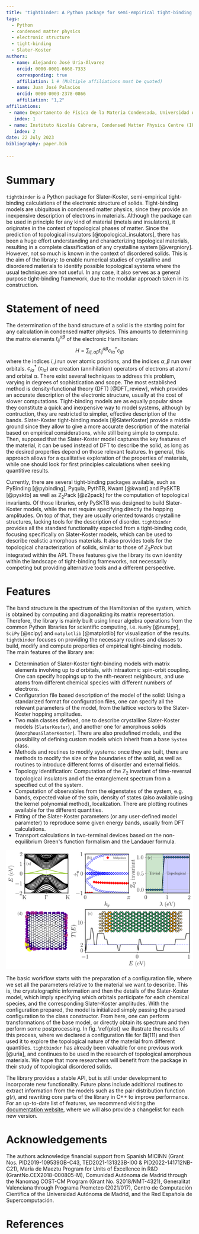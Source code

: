 ```yaml
---
title: 'tightbinder: A Python package for semi-empirical tight-binding models of crystalline and disordered solids'
tags:
  - Python
  - condensed matter physics
  - electronic structure
  - tight-binding
  - Slater-Koster
authors:
  - name: Alejandro José Uría-Álvarez
    orcid: 0000-0001-6668-7333
    corresponding: true
    affiliation: 1 # (Multiple affiliations must be quoted)
  - name: Juan José Palacios
    orcid: 0000-0003-2378-0866
    affiliation: "1,2"
affiliations:
 - name: Departamento de Física de la Materia Condensada, Universidad Autónoma de Madrid, 28049 Madrid, Spain
   index: 1
 - name: Instituto Nicolás Cabrera, Condensed Matter Physics Centre (IFIMAC), 28049 Madrid, Spain
   index: 2
date: 22 July 2023
bibliography: paper.bib

---
```


# Summary

`tightbinder` is a Python package for Slater-Koster, semi-empirical tight-binding
calculations of the electronic structure of solids. Tight-binding models are ubiquitous 
in condensed matter physics, since they provide an inexpensive description of electrons in materials.
Although the package can be used in principle for any kind of material (metals and insulators), 
it originates in the context of topological phases of matter. Since the prediction of topological insulators [@topological_insulators],
there has been a huge effort understanding and characterizing topological materials, resulting
in a complete classification of any crystalline system [@vergniory]. However, not so much is known in the context
of disordered solids. This is the aim of the library: to enable numerical studies of 
crystalline and disordered materials to identify possible topological systems where the usual
techniques are not useful. In any case, it also serves as a general purpose tight-binding framework, 
due to the modular approach taken in its construction.


# Statement of need

The determination of the band structure of a solid is the starting point for any calculation in condensed matter physics. 
This amounts to determining the matrix elements $t^{\alpha\beta}_{ij}$ of the electronic Hamiltonian:
$$H=\sum_{ij,\alpha\beta}t^{\alpha\beta}_{ij}c^{\dagger}_{i\alpha}c_{j\beta}$$
where the indices $i,j$ run over atomic positions, and the indices $\alpha, \beta$ run over orbitals. $c^{\dagger}_{i\alpha}$ ($c_{i\alpha}$) are creation (annihilation)
operators of electrons at atom $i$ and orbital $\alpha$. There exist several techniques to address this problem, 
varying in degrees of sophistication and scope. The most established method is density-functional theory (DFT) [@DFT_review], 
which provides an accurate description of the electronic structure, usually at the cost of slower computations. Tight-binding
models are as equally popular since they constitute a quick and inexpensive way to model systems, although by contruction, 
they are restricted to simpler, effective description of the bands. Slater-Koster tight-binding models [@SlaterKoster] provide a middle ground
since they allow to give a more accurate description of the material based on empirical considerations, while still being simple to compute.
Then, supposed that the Slater-Koster model captures the key features of the material, it can be used instead of DFT to describe the solid,
as long as the desired properties depend on those relevant features. In general, this approach allows for a qualitative
exploration of the properties of materials, while one should look for first principles calculations when seeking quantitive results. 

Currently, there are several tight-binding packages available, such as PyBinding [@pybinding], Pyqula, PythTB, Kwant [@kwant] and PySKTB [@pysktb]
as well as $\mathbb{Z}_2$Pack [@z2pack] for the computation of topological invariants. Of those libraries, only PySKTB was
designed to build Slater-Koster models, while the rest require specifying directly the hopping amplitudes. On top of
that, they are usually oriented towards crystalline structures, lacking tools for the description of disorder. `tightbinder`
provides all the standard functionality expected from a tight-binding code, focusing specifically on Slater-Koster models,
which can be used to describe realistic amorphous materials. 
It also provides tools for the topological characterization of solids, similar to those of $\mathbb{Z}_2Pack$ but
integrated within the API. These features give the library its own identity within the landscape of tight-binding frameworks, not
necessarily competing but providing alternative tools and a different perspective.


# Features 

The band structure is the spectrum of the Hamiltonian of the system,
which is obtained by computing and diagonalizing its matrix representation.
Therefore, the library is mainly built using linear algebra operations from the common Python libraries for scientific computing, i.e.
`NumPy` [@numpy], `SciPy` [@scipy] and `matplotlib` [@matplotlib] for visualization of the results.
`tightbinder` focuses on providing the necessary routines and classes to build, modify
and compute properties of empirical tight-binding models. The main features of the
library are:

- Determination of Slater-Koster tight-binding models with matrix elements involving up to $d$ orbitals, 
with intraatomic spin-orbit coupling. One can specify hoppings up to the nth-nearest neighbours, and use atoms from
different chemical species with different numbers of electrons.
- Configuration file based description of the model of the solid: Using a standarized
format for configuration files, one can specify all the relevant parameters of the model,
from the lattice vectors to the Slater-Koster hopping amplitudes. 
- Two main classes defined, one to describe crystalline Slater-Koster models (`SlaterKoster`),
and another one for amorphous solids (`AmorphousSlaterKoster`).
There are also predefined models, and the possibility of defining custom models which inherit from a base `System` class.
- Methods and routines to modify systems: once they are built, there are methods to modify
the size or the boundaries of the solid, as well as routines to introduce different
forms of disorder and external fields.
- Topology identification: Computation of the $\mathbb{Z}_2$ invariant of time-reversal topological insulators 
and of the entanglement spectrum from a specified cut of the system.
- Computation of observables from the eigenstates of the system, e.g. bands, expected value of the spin,
density of states (also available using the kernel polynomial method), localization. 
There are plotting routines available for the different quantities.
- Fitting of the Slater-Koster parameters (or any user-defined model parameter) to reproduce
some given energy bands, usually from DFT calculations. 
- Transport calculations in two-terminal devices based on the non-equilibrium Green's function formalism and the Landauer formula.

![Characterization of Bi(111) with the library: (a) Band structure of a zigzag nanoribbon, with the edge bands highlighted in green. (b) Evolution of the Wannier charge centers (WCC). (c) The topological invariant can be obtained algorithmically from the WCC, allowing to compute the topological phase diagram as a function of the spin-orbit coupling. (d) Probability density of an edge state. (e) Transmission as a function of energy on an armchair nanoribbon.\label{plot}](images/paper_plot.png)

The basic workflow starts with the preparation of a configuration file, where we set all the parameters relative
to the material we want to describe. This is, the crystalographic information and then the details of the Slater-Koster model,
which imply specifying which orbitals participate for each chemical species, and the corresponding Slater-Koster amplitudes.
With the configuration prepared, the model is initialized simply passing the parsed configuration to the class constructor.
From here, one can perform transformations of the base model, or directly obtain its spectrum and then perform
some postprocessing. In fig. \ref{plot} we illustrate the results of this process, where we declared a configuration file for Bi(111) and then used it
to explore the topological nature of the material from different quantities.
`tightbinder` has already been valuable for one previous work [@uria], and continues to be used in the 
research of topological amorphous materials. We hope that more researchers will benefit from the package in their study of topological disordered solids.

The library provides a stable API, but is still under development to incorporate new functionality. Future plans include
additional routines to extract information from the models such as the pair distribution function $g(r)$, and rewriting
core parts of the library in C++ to improve performance. For an up-to-date list of features, we recommend visiting the [documentation
website](https://tightbinder.readthedocs.io), where we will also provide a changelist for each new version. 



# Acknowledgements

The authors acknowledge financial support from Spanish MICINN (Grant Nos. PID2019-109539GB-C43, TED2021-131323B-I00 & PID2022-141712NB-C21), María de Maeztu Program for Units of Excellence in R&D (GrantNo.CEX2018-000805-M), Comunidad Autónoma de Madrid through the Nanomag COST-CM Program (Grant No. S2018/NMT-4321), Generalitat Valenciana through Programa Prometeo (2021/017), Centro de Computación Científica of the Universidad Autónoma de Madrid, and the Red Española de Supercomputación.

# References